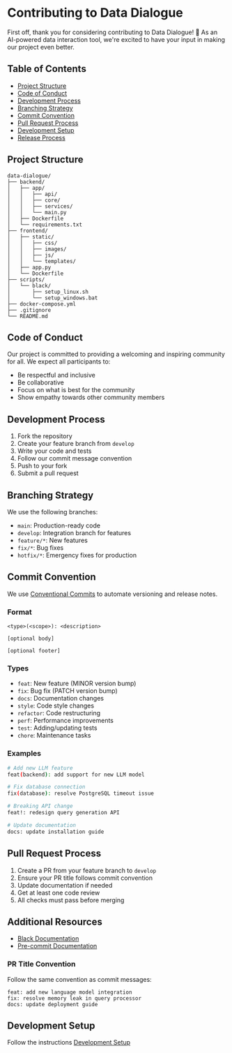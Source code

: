 # Contributing to Data Dialogue

First off, thank you for considering contributing to Data Dialogue! 🎉 As an AI-powered data interaction tool, we're excited to have your input in making our project even better.

## Table of Contents
- [Project Structure](#Project-Structure)
- [Code of Conduct](#code-of-conduct)
- [Development Process](#development-process)
- [Branching Strategy](#branching-strategy)
- [Commit Convention](#commit-convention)
- [Pull Request Process](#pull-request-process)
- [Development Setup](#development-setup)
- [Release Process](#release-process)

## Project Structure

```
data-dialogue/
├── backend/
│   ├── app/
│   │   ├── api/
│   │   ├── core/
│   │   ├── services/
│   │   └── main.py
│   ├── Dockerfile
│   └── requirements.txt
├── frontend/
│   ├── static/
│   │   ├── css/
│   │   ├── images/
│   │   ├── js/
│   │   └── templates/
│   ├── app.py
│   └── Dockerfile
├── scripts/
│   └── black/
│       ├── setup_linux.sh
│       └── setup_windows.bat
├── docker-compose.yml
├── .gitignore
└── README.md
```

## Code of Conduct

Our project is committed to providing a welcoming and inspiring community for all. We expect all participants to:
- Be respectful and inclusive
- Be collaborative
- Focus on what is best for the community
- Show empathy towards other community members

## Development Process

1. Fork the repository
2. Create your feature branch from `develop`
3. Write your code and tests
4. Follow our commit message convention
5. Push to your fork
6. Submit a pull request

## Branching Strategy

We use the following branches:
- `main`: Production-ready code
- `develop`: Integration branch for features
- `feature/*`: New features
- `fix/*`: Bug fixes
- `hotfix/*`: Emergency fixes for production

## Commit Convention

We use [Conventional Commits](https://www.conventionalcommits.org/) to automate versioning and release notes.

### Format
```
<type>(<scope>): <description>

[optional body]

[optional footer]
```

### Types
- `feat`: New feature (MINOR version bump)
- `fix`: Bug fix (PATCH version bump)
- `docs`: Documentation changes
- `style`: Code style changes
- `refactor`: Code restructuring
- `perf`: Performance improvements
- `test`: Adding/updating tests
- `chore`: Maintenance tasks

### Examples
```bash
# Add new LLM feature
feat(backend): add support for new LLM model

# Fix database connection
fix(database): resolve PostgreSQL timeout issue

# Breaking API change
feat!: redesign query generation API

# Update documentation
docs: update installation guide
```

## Pull Request Process

1. Create a PR from your feature branch to `develop`
2. Ensure your PR title follows commit convention
3. Update documentation if needed
4. Get at least one code review
5. All checks must pass before merging


## Additional Resources

- [Black Documentation](https://black.readthedocs.io/en/stable/)
- [Pre-commit Documentation](https://pre-commit.com/)

### PR Title Convention
Follow the same convention as commit messages:
```
feat: add new language model integration
fix: resolve memory leak in query processor
docs: update deployment guide
```

## Development Setup

Follow the instructions [Development Setup](./DEV_SETUP.md)
